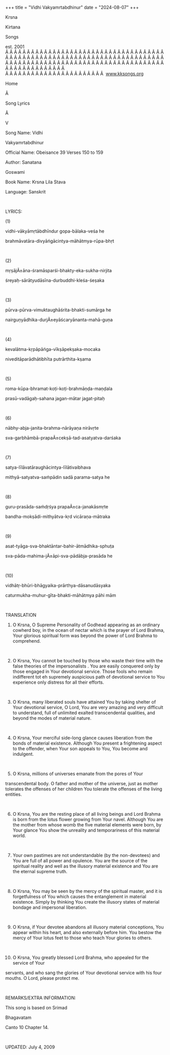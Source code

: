 +++ 
title = "Vidhi Vakyamrtabdhinur"
date = "2024-08-07"
+++

Krsna
 
Kirtana
 
Songs

est. 2001
Â Â Â Â Â Â Â Â Â Â Â Â Â Â Â Â Â Â Â Â Â Â Â Â Â Â Â Â Â Â Â Â Â Â Â Â Â Â Â Â Â Â Â Â Â Â Â Â Â Â Â Â Â Â Â Â Â Â Â Â Â Â Â Â Â Â Â Â Â Â Â Â Â Â Â Â Â Â Â Â Â Â Â Â Â Â Â Â Â Â Â Â Â Â Â Â Â Â Â Â Â Â Â Â Â Â Â Â Â Â Â Â Â Â Â Â Â Â Â Â Â Â Â Â Â  
Â Â Â Â Â Â Â Â Â Â Â Â Â Â Â Â Â Â Â Â Â Â Â  
www.kksongs.org








Home


Ã 
 
Song Lyrics
 
Ã 
 
V


Song Name: 
Vidhi
 
Vakyamrtabdhinur


Official Name: Obeisance 39 Verses 150 to 159


Author: 
Sanatana
 
Goswami


Book Name: 
Krsna Lila 
Stava


Language: 
Sanskrit




 


LYRICS:


(1)


vidhi-vākyāmṛtābdhīndur
gopa-bālaka-veśa he 


brahmāvatāra-divyāńgācintya-māhātmya-rūpa-bhṛt


 


(2)


mṛṣājÃ±āna-śramāsparśi-bhakty-eka-sukha-nirjita



śreyaḥ-sārātyudāsīna-durbuddhi-kleśa-śeṣaka


 


(3)


pūrva-pūrva-vimuktaughāśrita-bhakti-sumārga he 


nairguṇyādhika-durjÃ±eyāścaryānanta-mahā-guṇa


 


(4)


kevalātma-kṛpāpāńga-vīkṣāpekṣaka-mocaka



niveditāparādhātibhīta putrārthita-kṣama


 


(5)


roma-kūpa-bhramat-koṭi-koṭi-brahmāṇḍa-maṇḍala



prasū-vadāgaḥ-sahana jagan-mātar jagat-pitaḥ


 


(6)


nābhy-abja-janita-brahma-nārāyaṇa
nirāvṛte 


sva-garbhāmbā-prapaÃ±cekṣā-tad-asatyatva-darśaka


 


(7)


satya-līlāvatāraughācintya-līlātivaibhava 


mithyā-satyatva-saḿpādin sadā parama-satya he


 


(8)


guru-prasāda-saḿdṛśya
prapaÃ±ca-janakāsmṛte 


bandha-mokṣādi-mithyātva-kṛd
vicāraṇa-mātraka


 


(9)


asat-tyāga-sva-bhaktāntar-bahir-ātmādhika-sphuṭa



sva-pāda-mahima-jÃ±āpi-sva-pādābja-prasāda he


 


(10)


vidhātṛ-bhūri-bhāgyaika-prārthya-dāsanudāsyaka



caturmukha-muhur-gīta-bhakti-māhātmya pāhi mām


 


TRANSLATION


1) O Krsna, O Supreme
Personality of Godhead appearing as an ordinary cowherd boy, in the ocean of
nectar which is the prayer of Lord Brahma, Your glorious spiritual form was
beyond the power of Lord Brahma to comprehend.


 


2) O Krsna, You cannot be
touched by those who waste their time with the false theories of the 
impersonalists
. You are easily conquered only by those
engaged in 
Your
 devotional service. Those fools who
remain indifferent tot eh supremely auspicious path of devotional service to 
You
 experience only distress for all their efforts.


 


3) O Krsna, many liberated
souls have attained You by taking shelter of Your devotional service, O Lord,
You are very amazing and very difficult to understand, full of unlimited
exalted transcendental qualities, and beyond the modes of material nature.


 


4) O Krsna, Your merciful
side-long glance causes liberation from the bonds of material existence.
Although 
You
 present a frightening aspect to the
offender, when Your son appeals to You, You become and indulgent.


 


5) O Krsna, millions of
universes emanate from the pores of 
Your

transcendental body. O father and mother of the universe, just as mother
tolerates the offenses of her children 
You
 tolerate
the offenses of the living entities.


 


6) O Krsna, You are the
resting place of all living beings and Lord Brahma is born from the lotus
flower growing from 
Your
 navel. Although 
You
 are the mother from whose womb the five material
elements were born, by Your glance You show the unreality and temporariness of
this material world.


 


7) Your own pastimes are
not understandable (by the non-devotees) and 
You
 are
full of all power and opulence. You are the source of the spiritual reality and
well as the illusory material existence and 
You
 are
the eternal supreme truth.


 


8) O Krsna, You may be seen
by the mercy of the spiritual master, and it is forgetfulness of 
You
 which causes the entanglement in material existence.
Simply by thinking 
You
 create the illusory states of
material bondage and impersonal liberation.


 


9) O Krsna, if 
Your
 devotee abandons all illusory material conceptions, You
appear within his heart, and also externally before him. You bestow the mercy
of 
Your
 lotus feet to those who teach Your glories to
others.


 


10) O Krsna, You greatly
blessed Lord Brahma, who appealed for the service of 
Your

servants, and who sang the glories of Your devotional service with his four
mouths. O Lord, please protect me.


 


REMARKS/EXTRA INFORMATION:


This
song is based on 
Srimad
 
Bhagavatam

Canto 10 Chapter 14.


 


UPDATED:
 July 4, 2009
